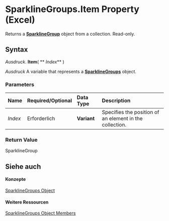 
# SparklineGroups.Item Property (Excel)

Returns a  **[SparklineGroup](cc694d97-a3d3-3473-2e37-0ede67b97680.md)** object from a collection. Read-only.


## Syntax

 _Ausdruck_. **Item**( ** _Index_** )

 _Ausdruck_ A variable that represents a **[SparklineGroups](9bc6be34-fa2e-8652-ca92-fa9630b4d7a6.md)** object.


### Parameters



|**Name**|**Required/Optional**|**Data Type**|**Description**|
|:-----|:-----|:-----|:-----|
| _Index_|Erforderlich|**Variant**|Specifies the position of an element in the collection.|

### Return Value

SparklineGroup


## Siehe auch


#### Konzepte


[SparklineGroups Object](9bc6be34-fa2e-8652-ca92-fa9630b4d7a6.md)
#### Weitere Ressourcen


[SparklineGroups Object Members](http://msdn.microsoft.com/library/8737796e-c3dc-4304-0835-c04712a712a5%28Office.15%29.aspx)